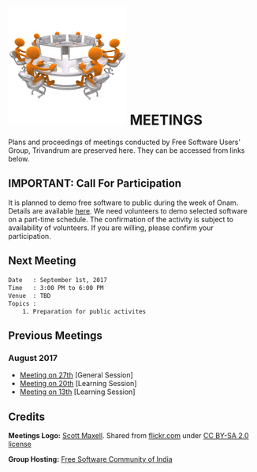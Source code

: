 # ![Meetings Icon](static/meetings_logo.jpg) MEETINGS 

Plans and proceedings of meetings conducted by Free Software Users' Group, Trivandrum are
preserved here. They can be accessed from links below.

## IMPORTANT: Call For Participation
It is planned to demo free software to public during the week of Onam. Details are
available [here](proceedings/2017-08-27.md). We need volunteers to demo selected software on a
part-time schedule. The confirmation of the activity is subject to availability of
volunteers. If you are willing, please confirm your participation.

## Next Meeting
```
Date   : September 1st, 2017
Time   : 3:00 PM to 6:00 PM
Venue  : TBD
Topics :
    1. Preparation for public activites 
```

## Previous Meetings

### August 2017
- [Meeting on 27th](proceedings/2017-08-27.md) [General Session]
- [Meeting on 20th](proceedings/2017-08-20.md) [Learning Session]
- [Meeting on 13th](proceedings/2017-08-13.md) [Learning Session]

## Credits
**Meetings Logo:** [Scott Maxell](https://thegoldguys.blogspot.in/).
Shared from [flickr.com](https://www.flickr.com/photos/lumaxart/2181400330/in/photostream/)
under [CC BY-SA 2.0 license](https://creativecommons.org/licenses/by-sa/2.0/)

**Group Hosting:** [Free Software Community of India](http://fsci.org.in/)
